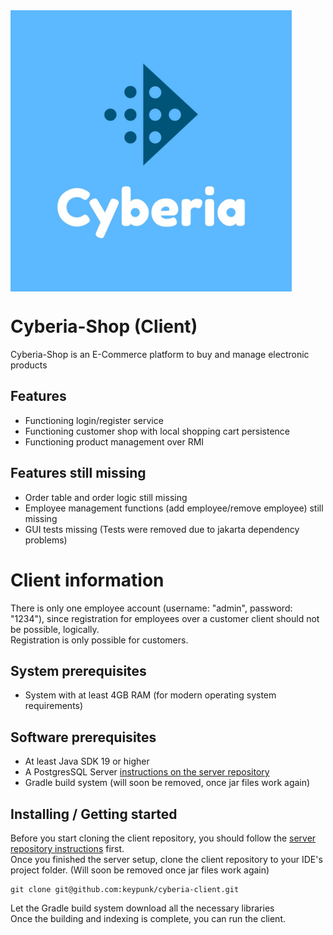 <img align="center" src="src/main/resources/com/cyberiashop/cyberia_images/cyberia_logo.jpg" width="450" height="450">

# Cyberia-Shop (Client)
Cyberia-Shop is an E-Commerce platform to buy and manage electronic products

## Features
- Functioning login/register service
- Functioning customer shop with local shopping cart persistence
- Functioning product management over RMI 

## Features still missing
- Order table and order logic still missing
- Employee management functions (add employee/remove employee) still missing
- GUI tests missing (Tests were removed due to jakarta dependency problems)

# Client information
There is only one employee account (username: "admin", password: "1234"), since registration for employees over a customer client should not be possible, logically.  
Registration is only possible for customers.

## System prerequisites
- System with at least 4GB RAM (for modern operating system requirements)

## Software prerequisites
- At least Java SDK 19 or higher
- A PostgresSQL Server [instructions on the server repository](https://github.com/keypunk/cyberia-server)
- Gradle build system (will soon be removed, once jar files work again)

## Installing / Getting started

Before you start cloning the client repository, you should follow the [server repository instructions](https://github.com/keypunk/cyberia-server) first.  
Once you finished the server setup, clone the client repository to your IDE's project folder. (Will soon be removed once jar files work again)

```shell
git clone git@github.com:keypunk/cyberia-client.git
```
Let the Gradle build system download all the necessary libraries  
Once the building and indexing is complete, you can run the client.
